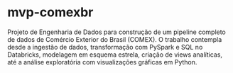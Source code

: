 # mvp-comexbr
Projeto de Engenharia de Dados para construção de um pipeline completo de dados de Comércio Exterior do Brasil (COMEX). O trabalho contempla desde a ingestão de dados, transformação com PySpark e SQL no Databricks, modelagem em esquema estrela, criação de views analíticas, até a análise exploratória com visualizações gráficas em Python.
